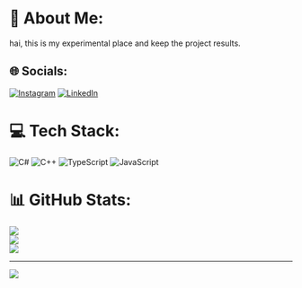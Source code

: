 # 💫 About Me:
hai, this is my experimental place and keep the project results.


## 🌐 Socials:
[![Instagram](https://img.shields.io/badge/Instagram-%23E4405F.svg?logo=Instagram&logoColor=white)](https://instagram.com/m_anaska_) [![LinkedIn](https://img.shields.io/badge/LinkedIn-%230077B5.svg?logo=linkedin&logoColor=white)](https://linkedin.com/in/myriad-anas) 

# 💻 Tech Stack:
![C#](https://img.shields.io/badge/c%23-%23239120.svg?style=for-the-badge&logo=csharp&logoColor=white) ![C++](https://img.shields.io/badge/c++-%2300599C.svg?style=for-the-badge&logo=c%2B%2B&logoColor=white) ![TypeScript](https://img.shields.io/badge/typescript-%23007ACC.svg?style=for-the-badge&logo=typescript&logoColor=white) ![JavaScript](https://img.shields.io/badge/javascript-%23323330.svg?style=for-the-badge&logo=javascript&logoColor=%23F7DF1E)
# 📊 GitHub Stats:
![](https://github-readme-stats.vercel.app/api?username=Myriadn&theme=dark&hide_border=false&include_all_commits=false&count_private=false)<br/>
![](https://github-readme-streak-stats.herokuapp.com/?user=Myriadn&theme=dark&hide_border=false)<br/>
![](https://github-readme-stats.vercel.app/api/top-langs/?username=Myriadn&theme=dark&hide_border=false&include_all_commits=false&count_private=false&layout=compact)

---
[![](https://visitcount.itsvg.in/api?id=Myriadn&icon=0&color=0)](https://visitcount.itsvg.in)

<!-- Proudly created with GPRM ( https://gprm.itsvg.in ) -->
